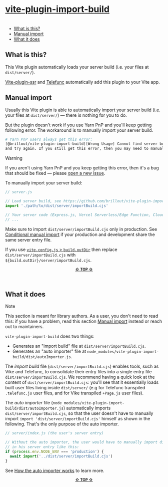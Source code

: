 <p align="center">
  <a href="/../../#readme">
    <h1>vite-plugin-import-build</h1>
  </a>
</p>

<br/> &nbsp;&nbsp;&nbsp;&#8226;&nbsp;
[What is this?](#what-is-this)
<br/> &nbsp;&nbsp;&nbsp;&#8226;&nbsp;
[Manual import](#manual-import)
<br/> &nbsp;&nbsp;&nbsp;&#8226;&nbsp;
[What it does](#what-it-does)

## What is this?

This Vite plugin automatically loads your server build (i.e. your files at `dist/server/`).

[Vite-plugin-ssr](https://vite-plugin-ssr.com) and [Telefunc](https://telefunc.com) automatically add this plugin to your Vite app.


## Manual import

Usually this Vite plugin is able to automatically import your server build (i.e. your files at `dist/server/`) &mdash; there is nothing for you to do.

But the plugin doesn't work if you use Yarn PnP and you'll keep getting following error. The workaround is to manually import your server build.

```bash
# Yarn PnP users always get this error:
[@brillout/vite-plugin-import-build][Wrong Usage] Cannot find server build. (Re-)build your app
and try again. If you still get this error, then you may need to manually import the server build.
```

> [!WARNING]
> If you aren't using Yarn PnP and you keep getting this error, then it's a bug that should be fixed &mdash; please [open a new issue](https://github.com/brillout/vite-plugin-import-build/issues/new).

To manually import your server build:

```js
// server.js

// Load server build, see https://github.com/brillout/vite-plugin-import-build#manual-import
import './path/to/dist/server/importBuild.cjs'

// Your server code (Express.js, Vercel Serverless/Edge Function, Cloudflare Worker, ...)
// ...
```

Make sure to import `dist/server/importBuild.cjs` only in production. See [Conditional manual import](https://github.com/brillout/vite-plugin-import-build/issues/6) if your production and development share the same server entry file.

If you use [`vite.config.js` > `build.outDir`](https://vitejs.dev/config/build-options.html#build-outdir) then replace `dist/server/importBuild.cjs` with `${build.outDir}/server/importBuild.cjs`.

<p align="center"><sup><a href="#readme"><b>&#8679;</b> <b>TOP</b> <b>&#8679;</b></a></sup></p><br/>


## What it does

> [!NOTE]
> This section is meant for library authors. As a user, you don't need to read this: if you have a problem, read this section [Manual import](#Manual-import) instead or reach out to maintainers.

`vite-plugin-import-build` does two things:
 - Generates an "import build" file at `dist/server/importBuild.cjs`.
 - Generates an "auto importer" file at `node_modules/vite-plugin-import-build/dist/autoImporter.js`.

The *import build* file (`dist/server/importBuild.cjs`) enables tools, such as Vike and Telefunc, to consolidate their entry files into a single entry file `dist/server/importBuild.cjs`. We recommend having a quick look at the content of `dist/server/importBuild.cjs`: you'll see that it essentially loads built user files living inside `dist/server/` (e.g for Telefunc transpiled `.telefunc.js` user files, and for Vike transpiled `+Page.js` user files).

The *auto importer* file (`node_modules/vite-plugin-import-build/dist/autoImporter.js`) automatically imports `dist/server/importBuild.cjs`, so that the user doesn't have to manually import `import 'dist/server/importBuild.cjs'` himself as shown in the following. That's the only purpose of the auto importer.

```js
// server/index.js (the user's server entry)

// Without the auto importer, the user would have to manually import dist/server/importBuild.cjs
// in his server entry like this:
if (process.env.NODE_ENV === 'production') {
  await import('../dist/server/importBuild.cjs')
}
```

See [How the auto importer works](https://github.com/brillout/vite-plugin-import-build/issues/4) to learn more.

<p align="center"><sup><a href="#readme"><b>&#8679;</b> <b>TOP</b> <b>&#8679;</b></a></sup></p><br/>
